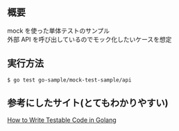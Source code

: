 ## 概要

mock を使った単体テストのサンプル  
外部 API を呼び出しているのでモック化したいケースを想定

## 実行方法

```
$ go test go-sample/mock-test-sample/api
```

## 参考にしたサイト(とてもわかりやすい)

[How to Write Testable Code in Golang](https://tech.connehito.com/entry/2018/12/19/150600)
